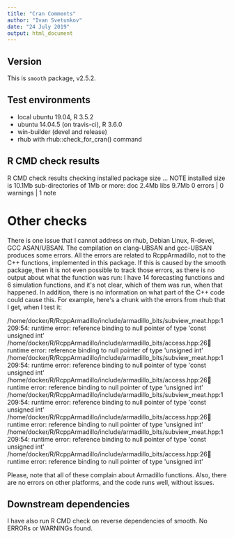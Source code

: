 ```yaml
---
title: "Cran Comments"
author: "Ivan Svetunkov"
date: "24 July 2019"
output: html_document
---
```

## Version
This is ``smooth`` package, v2.5.2.

## Test environments
* local ubuntu 19.04, R 3.5.2
* ubuntu 14.04.5 (on travis-ci), R 3.6.0
* win-builder (devel and release)
* rhub with rhub::check_for_cran() command

## R CMD check results
R CMD check results
checking installed package size ... NOTE
  installed size is  10.1Mb
  sub-directories of 1Mb or more:
    doc    2.4Mb
    libs   9.7Mb
0 errors | 0 warnings | 1 note

# Other checks
There is one issue that I cannot address on rhub, Debian Linux, R-devel, GCC ASAN/UBSAN. The compilation on clang-UBSAN and gcc-UBSAN produces some errors. All the errors are related to RcppArmadillo, not to the C++ functions, implemented in this package. If this is caused by the smooth package, then it is not even possible to track those errors, as there is no output about what the function was run: I have 14 forecasting functions and 6 simulation functions, and it's not clear, which of them was run, when that happened. In addition, there is no information on what part of the C++ code could cause this. For example, here's a chunk with the errors from rhub that I get, when I test it:

/home/docker/R/RcppArmadillo/include/armadillo_bits/subview_meat.hpp:1209:54: runtime error: reference binding to null pointer of type 'const unsigned int'
/home/docker/R/RcppArmadillo/include/armadillo_bits/access.hpp:26:100: runtime error: reference binding to null pointer of type 'unsigned int'
/home/docker/R/RcppArmadillo/include/armadillo_bits/subview_meat.hpp:1209:54: runtime error: reference binding to null pointer of type 'const unsigned int'
/home/docker/R/RcppArmadillo/include/armadillo_bits/access.hpp:26:100: runtime error: reference binding to null pointer of type 'unsigned int'
/home/docker/R/RcppArmadillo/include/armadillo_bits/subview_meat.hpp:1209:54: runtime error: reference binding to null pointer of type 'const unsigned int'
/home/docker/R/RcppArmadillo/include/armadillo_bits/access.hpp:26:100: runtime error: reference binding to null pointer of type 'unsigned int'
/home/docker/R/RcppArmadillo/include/armadillo_bits/subview_meat.hpp:1209:54: runtime error: reference binding to null pointer of type 'const unsigned int'
/home/docker/R/RcppArmadillo/include/armadillo_bits/access.hpp:26:100: runtime error: reference binding to null pointer of type 'unsigned int'

Please, note that all of these complain about Armadillo functions. Also, there are no errors on other platforms, and the code runs well, without issues.


## Downstream dependencies
I have also run R CMD check on reverse dependencies of smooth.
No ERRORs or WARNINGs found.
